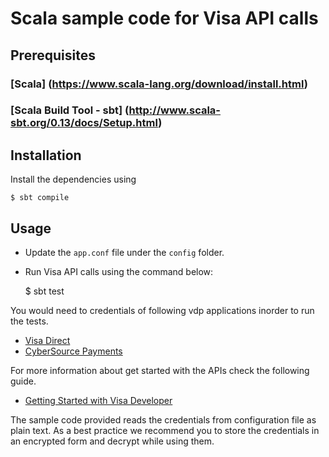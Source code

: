 # Scala sample code for Visa API calls

## Prerequisites

### [Scala] (https://www.scala-lang.org/download/install.html)
### [Scala Build Tool - sbt] (http://www.scala-sbt.org/0.13/docs/Setup.html)

## Installation

Install the dependencies using 
	
	$ sbt compile

## Usage

* Update the `app.conf` file under the `config` folder.

* Run Visa API calls using the command below:

	$ sbt test

You would need to credentials of following vdp applications inorder to run the tests.

* [Visa Direct](https://developer.visa.com/products/visa_direct/reference)
* [CyberSource Payments](https://developer.visa.com/products/cybersource/reference)

For more information about get started with the APIs check the following guide.

* [Getting Started with Visa Developer](https://developer.visa.com/vdpguide#get-started-overview)

The sample code provided reads the credentials from configuration file as plain text. As a best practice we recommend you to store the credentials in an encrypted form and decrypt while using them.
